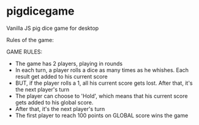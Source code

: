 # pigdicegame
Vanilla JS pig dice game for desktop


Rules of the game:

GAME RULES:

- The game has 2 players, playing in rounds
- In each turn, a player rolls a dice as many times as he whishes. Each result get added to his current score
- BUT, if the player rolls a 1, all his current score gets lost. After that, it's the next player's turn
- The player can choose to 'Hold', which means that his current score gets added to his global score. 
- After that, it's the next player's turn
- The first player to reach 100 points on GLOBAL score wins the game
